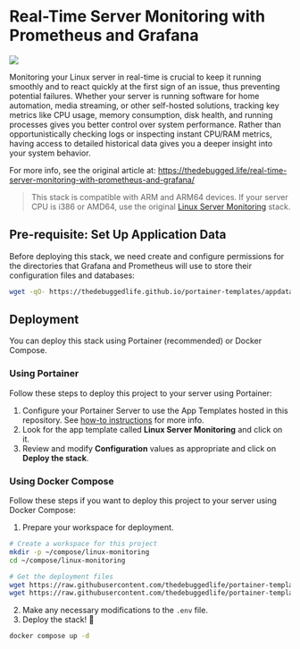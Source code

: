 # Real-Time Server Monitoring with Prometheus and Grafana

![](https://thedebugged.life/content/images/size/w1200/2025/03/monitoring-dashboard-example.png)

Monitoring your Linux server in real-time is crucial to keep it running smoothly and to react quickly at the first sign of an issue, thus preventing potential failures. Whether your server is running software for home automation, media streaming, or other self-hosted solutions, tracking key metrics like CPU usage, memory consumption, disk health, and running processes gives you better control over system performance. Rather than opportunistically checking logs or inspecting instant CPU/RAM metrics, having access to detailed historical data gives you a deeper insight into your system behavior.

For more info, see the original article at: https://thedebugged.life/real-time-server-monitoring-with-prometheus-and-grafana/

> This stack is compatible with ARM and ARM64 devices. If your server CPU is i386 or AMD64, use the original [Linux Server Monitoring](../linux-monitoring/) stack.

## Pre-requisite: Set Up Application Data

Before deploying this stack, we need create and configure permissions for the directories that Grafana and Prometheus will use to store their configuration files and databases:

```bash
wget -qO- https://thedebuggedlife.github.io/portainer-templates/appdata/linux-monitoring-arm.sh | bash
```

## Deployment

You can deploy this stack using Portainer (recommended) or Docker Compose.

### Using Portainer

Follow these steps to deploy this project to your server using Portainer:

1. Configure your Portainer Server to use the App Templates hosted in this repository. See [how-to instructions](../README.md#how-to-use-the-templates) for more info.
2. Look for the app template called **Linux Server Monitoring** and click on it.
3. Review and modify **Configuration** values as appropriate and click on **Deploy the stack**.

### Using Docker Compose

Follow these steps if you want to deploy this project to your server using Docker Compose:

1. Prepare your workspace for deployment.

```bash
# Create a workspace for this project
mkdir -p ~/compose/linux-monitoring
cd ~/compose/linux-monitoring

# Get the deployment files
wget https://raw.githubusercontent.com/thedebuggedlife/portainer-templates/refs/heads/main/linux-monitoring-arm/docker-compose.yml
wget https://raw.githubusercontent.com/thedebuggedlife/portainer-templates/refs/heads/main/linux-monitoring-arm/.env
```

2. Make any necessary modifications to the `.env` file.
3. Deploy the stack! :rocket:

```bash
docker compose up -d
```
